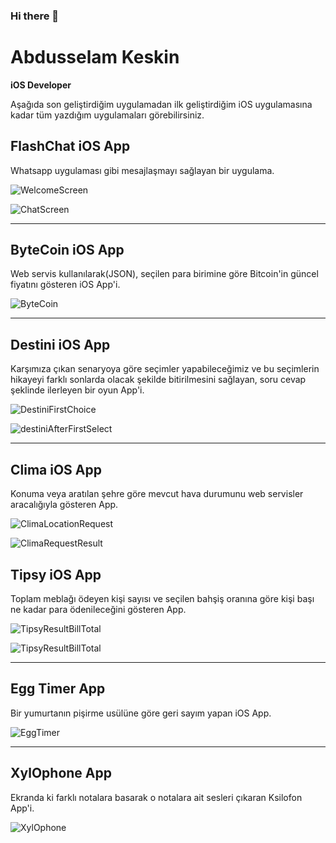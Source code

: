 ### Hi there 👋

# Abdusselam Keskin

**iOS Developer**

Aşağıda son geliştirdiğim uygulamadan ilk geliştirdiğim iOS uygulamasına kadar tüm yazdığım uygulamaları görebilirsiniz.

## FlashChat iOS App

Whatsapp uygulaması gibi mesajlaşmayı sağlayan bir uygulama.

 ![WelcomeScreen](/flashChatWelcome.png)

 ![ChatScreen](/flashChatScreen.png)

---

## ByteCoin iOS App

Web servis kullanılarak(JSON), seçilen para birimine göre Bitcoin'in güncel fiyatını gösteren iOS App'i.

 ![ByteCoin](/byteCoin.png)

---

## Destini iOS App

Karşımıza çıkan senaryoya göre seçimler yapabileceğimiz ve bu seçimlerin hikayeyi farklı sonlarda olacak şekilde bitirilmesini sağlayan, soru cevap şeklinde ilerleyen bir oyun App'i.

 ![DestiniFirstChoice](/destiniFirstChoice.png)

 ![destiniAfterFirstSelect](/destiniAfterFirstSelect.png)

---

## Clima iOS App

Konuma veya aratılan şehre göre mevcut hava durumunu web servisler aracalığıyla gösteren App.

 ![ClimaLocationRequest](/climaLocationRequest.png)

 ![ClimaRequestResult](/climaRequestResult.png)

## Tipsy iOS App

Toplam meblağı ödeyen kişi sayısı ve seçilen bahşiş oranına göre kişi başı ne kadar para ödenileceğini gösteren App.

 ![TipsyResultBillTotal](/tipsyEnterBillTotal.png)

 ![TipsyResultBillTotal](/tipsyResultBillTotal.png)

---

## Egg Timer App

Bir yumurtanın pişirme usülüne göre geri sayım yapan iOS App.

 ![EggTimer](/eggTimer.png)

---

## XylOphone App

Ekranda ki farklı notalara basarak o notalara ait sesleri çıkaran Ksilofon App'i.

 ![XylOphone](/xylOphone.png)



<!--
abdusselm/abdusselm is a ✨ _special_ ✨ repository because its `README.md` (this file) appears on your GitHub profile.

Here are some ideas to get you started:

- 🔭 I’m currently working on ...
- 🌱 I’m currently learning ...
- 👯 I’m looking to collaborate on ...
- 🤔 I’m looking for help with ...
- 💬 Ask me about ...
- 📫 How to reach me: ...
- 😄 Pronouns: ...
- ⚡ Fun fact: ...
-->
